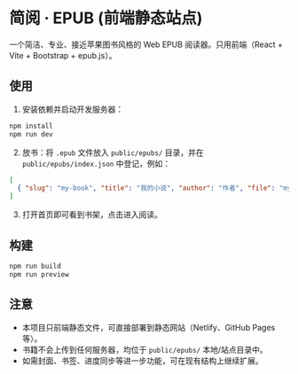 # 简阅 · EPUB (前端静态站点)

一个简洁、专业、接近苹果图书风格的 Web EPUB 阅读器。只用前端（React + Vite + Bootstrap + epub.js）。

## 使用

1. 安装依赖并启动开发服务器：

```bash
npm install
npm run dev
```

2. 放书：将 `.epub` 文件放入 `public/epubs/` 目录，并在 `public/epubs/index.json` 中登记，例如：

```json
[
  { "slug": "my-book", "title": "我的小说", "author": "作者", "file": "my-book.epub" }
]
```

3. 打开首页即可看到书架，点击进入阅读。

## 构建

```bash
npm run build
npm run preview
```

## 注意
- 本项目只前端静态文件，可直接部署到静态网站（Netlify、GitHub Pages 等）。
- 书籍不会上传到任何服务器，均位于 `public/epubs/` 本地/站点目录中。
- 如需封面、书签、进度同步等进一步功能，可在现有结构上继续扩展。
